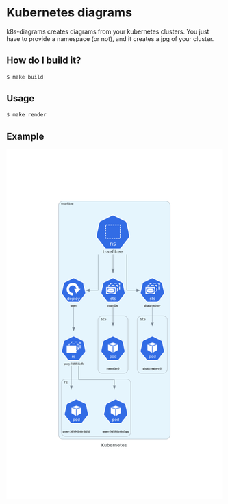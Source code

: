 # Kubernetes diagrams
k8s-diagrams creates diagrams from your kubernetes clusters. You just have to provide a namespace (or not), and it creates a jpg of your cluster.

## How do I build it?
```sh
$ make build
```

## Usage
```sh
$ make render
```

## Example
![Diagram](diagram.png)